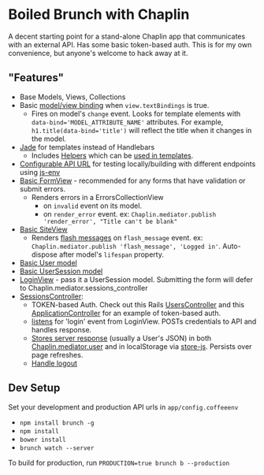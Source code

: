 # Boiled Brunch with Chaplin

A decent starting point for a stand-alone Chaplin app that communicates with an external API. Has some basic token-based auth. This is for my own convenience, but anyone's welcome to hack away at it.

## "Features"

* Base Models, Views, Collections
* Basic [model/view binding][binding] when `view.textBindings` is true.
  * Fires on model's `change` event. Looks for template elements with `data-bind='MODEL_ATTRIBUTE_NAME'` attributes. For example, `h1.title(data-bind='title')` will reflect the title when it changes in the model.
* [Jade][jade] for templates instead of Handlebars
  * Includes [Helpers][helpers] which can be [used in templates][helpedtmpl].
* [Configurable API URL][config] for testing locally/building with different endpoints using [js-env][jsenv]
* [Basic FormView][formview] - recommended for any forms that have validation or submit errors.
  * Renders errors in a ErrorsCollectionView
    * on `invalid` event on its model.
    * on `render_error` event. ex: `Chaplin.mediator.publish 'render_error', "Title can't be blank"`
* [Basic SiteView][siteview]
  * Renders [flash messages][flash] on `flash_message` event. ex: `Chaplin.mediator.publish 'flash_message', 'Logged in'`. Auto-dispose after model's `lifespan` property.
* [Basic User model][user]
* [Basic UserSession model][session]
* [LoginView][loginview] - pass it a UserSession model. Submitting the form will defer to Chaplin.mediator.sessions_controller
* [SessionsController][sessioncontroller]:
  * TOKEN-based Auth. Check out this Rails [UsersController][usercontroller] and this [ApplicationController][appcontroller] for an example of token-based auth.
  * [listens][loginlisten] for 'login' event from LoginView. POSTs credentials to API and handles response.
  * [Stores server response][sessionstore] (usually a User's JSON) in both [Chaplin.mediator.user][meduser] and in localStorage via [store-js][store]. Persists over page refreshes.
  * [Handle logout][logout]

## Dev Setup

Set your development and production API urls in `app/config.coffeeenv`

* `npm install brunch -g`
* `npm install`
* `bower install`
* `brunch watch --server`

To build for production, run `PRODUCTION=true brunch b --production`

[binding]: https://github.com/albatrocity/Boiled-Brunch-with-Chaplin/blob/master/app/views/base/view.coffee#L19-L28 "basic view/model binding"
[jade]: https://github.com/brunch/jade-brunch
[config]: https://github.com/albatrocity/Boiled-Brunch-with-Chaplin/blob/master/app/config.coffeeenv
[jsenv]: https://github.com/rcs/jsenv-brunch
[helpers]: https://github.com/albatrocity/Boiled-Brunch-with-Chaplin/blob/master/app/lib/view-helper.coffee
[helpedtmpl]: https://github.com/albatrocity/Boiled-Brunch-with-Chaplin/blob/master/app/views/home/templates/home.jade
[formview]: https://github.com/albatrocity/Boiled-Brunch-with-Chaplin/blob/master/app/views/base/form_view.coffee
[siteview]: https://github.com/albatrocity/Boiled-Brunch-with-Chaplin/blob/master/app/views/layout/site_view.coffee
[flash]: https://github.com/albatrocity/Boiled-Brunch-with-Chaplin/blob/master/app/models/flash_message.coffee
[user]: https://github.com/albatrocity/Boiled-Brunch-with-Chaplin/blob/master/app/models/user.coffee
[session]: https://github.com/albatrocity/Boiled-Brunch-with-Chaplin/blob/master/app/models/user_session.coffee
[loginview]: https://github.com/albatrocity/Boiled-Brunch-with-Chaplin/blob/master/app/views/user_sessions/login_view.coffee
[sessioncontroller]: https://github.com/albatrocity/Boiled-Brunch-with-Chaplin/blob/master/app/controllers/sessions_controller.coffee
[usercontroller]: https://github.com/cremalab/suite_api/blob/master/app/controllers/users_controller.rb
[appcontroller]: https://github.com/cremalab/suite_api/blob/master/app/controllers/application_controller.rb
[loginlisten]: https://github.com/albatrocity/Boiled-Brunch-with-Chaplin/blob/master/app/controllers/sessions_controller.coffee#L9
[sessionstore]: https://github.com/albatrocity/Boiled-Brunch-with-Chaplin/blob/master/app/controllers/sessions_controller.coffee#L33-L42
[meduser]: https://github.com/albatrocity/Boiled-Brunch-with-Chaplin/blob/master/app/application.coffee#L9
[store]: https://github.com/marcuswestin/store.js/
[logout]: https://github.com/albatrocity/Boiled-Brunch-with-Chaplin/blob/master/app/controllers/sessions_controller.coffee#L20-L26